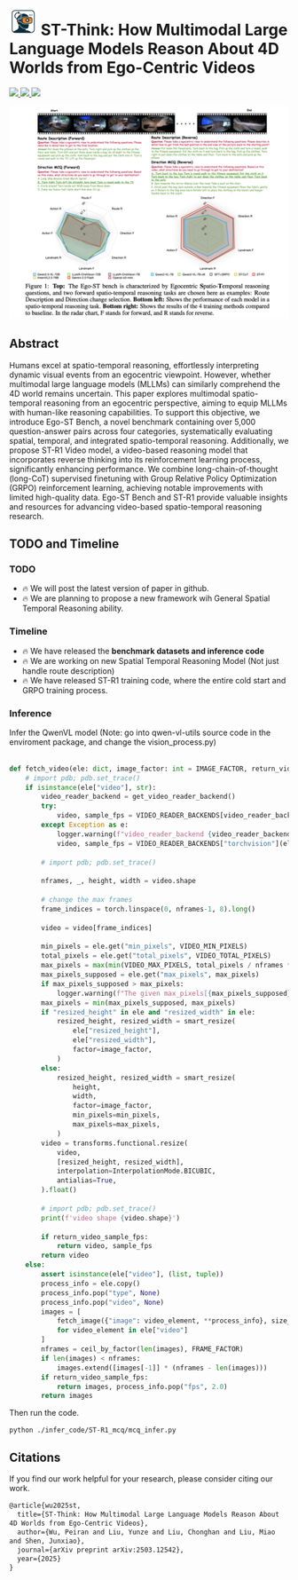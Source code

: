 
# <img src="./logo.png" alt="Icon" width="50" height="50"> ST-Think: How Multimodal Large Language Models Reason About 4D Worlds from Ego-Centric Videos



<p align="left">
  <a href="./ST_Think__How_Multimodal_Large_Language_Models_Reason_About_4D_Worlds_from_Ego_Centric_Videos.pdf" target="_blank">
    <img src="https://img.shields.io/badge/Paper_Latest-Version-blue">
  </a> 
  <a href="https://arxiv.org/pdf/2503.12542v2" target='_**blank**'>
    <img src="https://img.shields.io/badge/arXiv-2503.12542v2📖-bron?">
  </a> 
  <a href="https://huggingface.co/datasets/openinterx/Ego-ST-bench" target='_blank'>
    <img src="https://img.shields.io/badge/Huggingface%20Models-🤗-blue">
  </a>
</p>

<p align="center">
    <img src="./teaser.png" alt="ST-Think">
</p>

## Abstract
Humans excel at spatio-temporal reasoning, effortlessly interpreting dynamic visual
events from an egocentric viewpoint. However, whether multimodal large language
models (MLLMs) can similarly comprehend the 4D world remains uncertain.
This paper explores multimodal spatio-temporal reasoning from an egocentric
perspective, aiming to equip MLLMs with human-like reasoning capabilities. To
support this objective, we introduce Ego-ST Bench, a novel benchmark containing
over 5,000 question-answer pairs across four categories, systematically evaluating spatial, temporal, and integrated spatio-temporal reasoning. Additionally, we
propose ST-R1 Video model, a video-based reasoning model that incorporates
reverse thinking into its reinforcement learning process, significantly enhancing
performance. We combine long-chain-of-thought (long-CoT) supervised finetuning with Group Relative Policy Optimization (GRPO) reinforcement learning,
achieving notable improvements with limited high-quality data. Ego-ST Bench
and ST-R1 provide valuable insights and resources for advancing video-based
spatio-temporal reasoning research.

## TODO and Timeline

### TODO
- :fire: We will post the latest version of paper in github.
- :fire: We are planning to propose a new framework wih General Spatial Temporal Reasoning ability.


### Timeline

- :fire: We have released the **benchmark datasets and inference code**
- :fire: We are working on new Spatial Temporal Reasoning Model (Not just handle route description)
- :fire: We have released ST-R1 training code, where the entire cold start and GRPO training process.




### Inference

Infer the QwenVL model (Note: go into qwen-vl-utils source code in the enviroment package, and change the vision_process.py)

```python

def fetch_video(ele: dict, image_factor: int = IMAGE_FACTOR, return_video_sample_fps: bool = False) -> torch.Tensor | list[Image.Image]:
    # import pdb; pdb.set_trace()
    if isinstance(ele["video"], str):
        video_reader_backend = get_video_reader_backend()
        try:
            video, sample_fps = VIDEO_READER_BACKENDS[video_reader_backend](ele)
        except Exception as e:
            logger.warning(f"video_reader_backend {video_reader_backend} error, use torchvision as default, msg: {e}")
            video, sample_fps = VIDEO_READER_BACKENDS["torchvision"](ele)
        
        # import pdb; pdb.set_trace()

        nframes, _, height, width = video.shape

        # change the max frames
        frame_indices = torch.linspace(0, nframes-1, 8).long()

        video = video[frame_indices]

        min_pixels = ele.get("min_pixels", VIDEO_MIN_PIXELS)
        total_pixels = ele.get("total_pixels", VIDEO_TOTAL_PIXELS)
        max_pixels = max(min(VIDEO_MAX_PIXELS, total_pixels / nframes * FRAME_FACTOR), int(min_pixels * 1.05))
        max_pixels_supposed = ele.get("max_pixels", max_pixels)
        if max_pixels_supposed > max_pixels:
            logger.warning(f"The given max_pixels[{max_pixels_supposed}] exceeds limit[{max_pixels}].")
        max_pixels = min(max_pixels_supposed, max_pixels)
        if "resized_height" in ele and "resized_width" in ele:
            resized_height, resized_width = smart_resize(
                ele["resized_height"],
                ele["resized_width"],
                factor=image_factor,
            )
        else:
            resized_height, resized_width = smart_resize(
                height,
                width,
                factor=image_factor,
                min_pixels=min_pixels,
                max_pixels=max_pixels,
            )
        video = transforms.functional.resize(
            video,
            [resized_height, resized_width],
            interpolation=InterpolationMode.BICUBIC,
            antialias=True,
        ).float()

        # import pdb; pdb.set_trace()
        print(f'video shape {video.shape}')

        if return_video_sample_fps:
            return video, sample_fps
        return video
    else:
        assert isinstance(ele["video"], (list, tuple))
        process_info = ele.copy()
        process_info.pop("type", None)
        process_info.pop("video", None)
        images = [
            fetch_image({"image": video_element, **process_info}, size_factor=image_factor)
            for video_element in ele["video"]
        ]
        nframes = ceil_by_factor(len(images), FRAME_FACTOR)
        if len(images) < nframes:
            images.extend([images[-1]] * (nframes - len(images)))
        if return_video_sample_fps:
            return images, process_info.pop("fps", 2.0)
        return images
```

Then run the code.

```
python ./infer_code/ST-R1_mcq/mcq_infer.py
```


## Citations

If you find our work helpful for your research, please consider citing our work.   

```
@article{wu2025st,
  title={ST-Think: How Multimodal Large Language Models Reason About 4D Worlds from Ego-Centric Videos},
  author={Wu, Peiran and Liu, Yunze and Liu, Chonghan and Liu, Miao and Shen, Junxiao},
  journal={arXiv preprint arXiv:2503.12542},
  year={2025}
}
```
